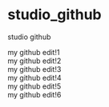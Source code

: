 # studio_github
studio github

my github edit!1   
my github edit!2   
my github edit!3   
my github edit!4    
my github edit!5    
my github edit!6  
